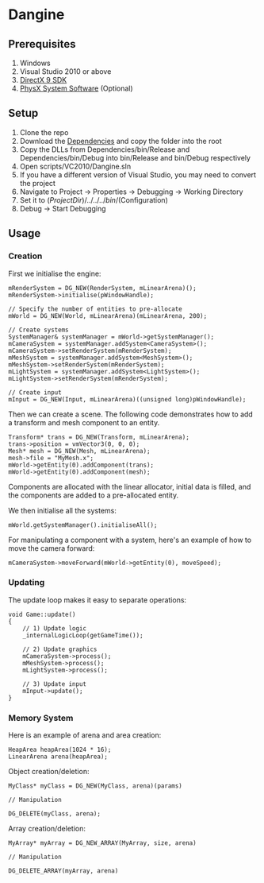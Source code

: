 Dangine
=======


Prerequisites
-------

1. Windows
2. Visual Studio 2010 or above
3. [DirectX 9 SDK](http://www.microsoft.com/en-gb/download/details.aspx?id=6812)
4. [PhysX System Software](http://www.nvidia.com/object/physx-9.13.0725-driver.html) (Optional)

Setup
-------

1. Clone the repo
2. Download the [Dependencies](https://dl.dropboxusercontent.com/u/31008648/Dependencies.zip) and copy the folder into the root
3. Copy the DLLs from Dependencies/bin/Release and Dependencies/bin/Debug into bin/Release and bin/Debug respectively
4. Open scripts/VC2010/Dangine.sln
5. If you have a different version of Visual Studio, you may need to convert the project
6. Navigate to Project -> Properties -> Debugging -> Working Directory
7. Set it to $(ProjectDir)/../../../bin/$(Configuration)
8. Debug -> Start Debugging

Usage
-------

### Creation

First we initialise the engine:

```
mRenderSystem = DG_NEW(RenderSystem, mLinearArena)();
mRenderSystem->initialise(pWindowHandle);

// Specify the number of entities to pre-allocate
mWorld = DG_NEW(World, mLinearArena)(mLinearArena, 200);

// Create systems
SystemManager& systemManager = mWorld->getSystemManager();
mCameraSystem = systemManager.addSystem<CameraSystem>();
mCameraSystem->setRenderSystem(mRenderSystem);
mMeshSystem = systemManager.addSystem<MeshSystem>();
mMeshSystem->setRenderSystem(mRenderSystem);
mLightSystem = systemManager.addSystem<LightSystem>();
mLightSystem->setRenderSystem(mRenderSystem);

// Create input
mInput = DG_NEW(Input, mLinearArena)((unsigned long)pWindowHandle);
```

Then we can create a scene. The following code demonstrates how to add a transform and
mesh component to an entity.

```
Transform* trans = DG_NEW(Transform, mLinearArena);
trans->position = vmVector3(0, 0, 0);
Mesh* mesh = DG_NEW(Mesh, mLinearArena);
mesh->file = "MyMesh.x";
mWorld->getEntity(0).addComponent(trans);
mWorld->getEntity(0).addComponent(mesh);
```

Components are allocated with the linear allocator, initial data is filled, and the
components are added to a pre-allocated entity.

We then initialise all the systems:

```
mWorld.getSystemManager().initialiseAll();
```

For manipulating a component with a system, here's an example of how to move the
camera forward:

```
mCameraSystem->moveForward(mWorld->getEntity(0), moveSpeed);
```

### Updating

The update loop makes it easy to separate operations:

```
void Game::update()
{
	// 1) Update logic
	_internalLogicLoop(getGameTime());

	// 2) Update graphics
	mCameraSystem->process();
	mMeshSystem->process();
	mLightSystem->process();

	// 3) Update input
	mInput->update();
}
```

### Memory System

Here is an example of arena and area creation:

```
HeapArea heapArea(1024 * 16);
LinearArena arena(heapArea);
```

Object creation/deletion:

```
MyClass* myClass = DG_NEW(MyClass, arena)(params)

// Manipulation

DG_DELETE(myClass, arena);
```

Array creation/deletion:

```
MyArray* myArray = DG_NEW_ARRAY(MyArray, size, arena)

// Manipulation

DG_DELETE_ARRAY(myArray, arena)
```